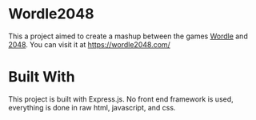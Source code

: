 # Wordle2048

This a project aimed to create a mashup between the games <a href="https://www.nytimes.com/games/wordle/index.html">Wordle</a> and <a href="https://play2048.co/">2048</a>. You can visit it at <a href="https://wordle2048.com/">https://wordle2048.com/</a>

# Built With

This project is built with Express.js. No front end framework is used, everything is done in raw html, javascript, and css.

